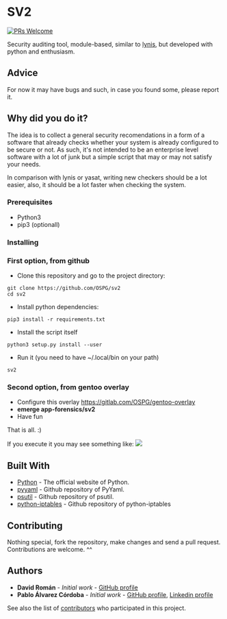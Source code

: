 # SV2
[![PRs Welcome](https://img.shields.io/badge/PRs-welcome-brightgreen.svg?style=flat-square)](http://makeapullrequest.com) 

Security auditing tool, module-based, similar to [lynis](https://github.com/CISOfy/lynis), but developed with python and enthusiasm.

## Advice
For now it may have bugs and such, in case you found some, please report it.

## Why did you do it?
The idea is to collect a general security recomendations in a form of a software that already checks whether your system is already configured to be secure or not. As such, it's not intended to be an enterprise level software with a lot of junk but a simple script that may or may not satisfy your needs.

In comparison with lynis or yasat, writing new checkers should be a lot easier, also, it should be a lot faster when checking the system.

### Prerequisites

* Python3
* pip3 (optionall)

### Installing

### First option, from github 

* Clone this repository and go to the project directory:
```
git clone https://github.com/OSPG/sv2
cd sv2
```
* Install python dependencies:
```
pip3 install -r requirements.txt
```
* Install the script itself
```
python3 setup.py install --user
```
* Run it (you need to have ~/.local/bin on your path)
```
sv2
```

### Second option, from gentoo overlay

* Configure this overlay https://gitlab.com/OSPG/gentoo-overlay
* **emerge app-forensics/sv2**
* Have fun

That is all. :)

If you execute it you may see something like:
![](https://imgur.com/download/r96uZOh)

## Built With

* [Python](https://python.org) - The official website of Python.
* [pyyaml](https://github.com/yaml/pyyaml) - Github repository of PyYaml.
* [psutil](https://github.com/giampaolo/psutil) - Github repository of psutil.
* [python-iptables](https://github.com/ldx/python-iptables) - Github repository of python-iptables

## Contributing

Nothing special, fork the repository, make changes and send a pull request.
Contributions are welcome. ^^

## Authors

* **David Román** - *Initial work* - [GitHub profile](https://github.com/stkw0)
* **Pablo Álvarez Córdoba** - *Initial work* - [GitHub profile](https://github.com/palvarezcordoba/), [Linkedin profile](https://www.linkedin.com/in/pablo-Álvarez-Córdoba/)

See also the list of [contributors](https://github.com/OSPG/sv2/contributors) who participated in this project.
